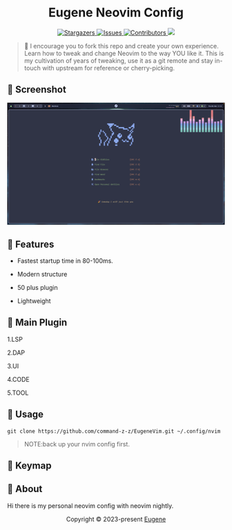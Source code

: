 <h1 align="center">
  <img
    src="https://raw.githubusercontent.com/catppuccin/catppuccin/main/assets/misc/transparent.png"
    height="30"
    width="0px"
  />
  Eugene Neovim Config
  <img
    src="https://raw.githubusercontent.com/catppuccin/catppuccin/main/assets/misc/transparent.png"
    height="30"
    width="0px"
  />
</h1>

<p align="center">
  <a href="https://github.com/command-z-z/EugeneVim/stargazers">
    <img
      alt="Stargazers"
      src="https://img.shields.io/github/stars/command-z-z/EugeneVim?style=for-the-badge&logo=starship&color=c678dd&logoColor=d9e0ee&labelColor=282a36"
    />
  </a>
  <a href="https://github.com/command-z-z/EugeneVim/issues">
    <img
      alt="Issues"
      src="https://img.shields.io/github/issues/command-z-z/EugeneVim?style=for-the-badge&logo=gitbook&color=f0c062&logoColor=d9e0ee&labelColor=282a36"
    />
  </a>
  <a href="https://github.com/command-z-z/EugeneVim/contributors">
    <img
      alt="Contributors"
      src="https://img.shields.io/github/contributors/command-z-z/EugeneVim?style=for-the-badge&logo=opensourceinitiative&color=abcf84&logoColor=d9e0ee&labelColor=282a36"
    />
  </a>
  <a href="https://github.com/command-z-z/EugeneVim/blob/master/LICENSE"
    ><img
      src="https://img.shields.io/static/v1.svg?style=for-the-badge&label=License&message=MIT&logoColor=d9e0ee&colorA=282a36&colorB=c678dd"
  /></a>
</p>

> 👀 I encourage you to fork this repo and create your own experience. Learn how to tweak and change Neovim to the way YOU like it. This is my cultivation of years of tweaking, use it as a git remote and stay in-touch with upstream for reference or cherry-picking.

## 🌊 Screenshot

<p align="center">
  <img src="./img/dashboard.png"
  height = "40%"
  widht = "40%"
  />
</p>

## 🎁 Features

- Fastest startup time in 80-100ms.

- Modern structure

- 50 plus plugin
  
- Lightweight

## 🔌 Main Plugin

1.LSP

2.DAP

3.UI

4.CODE

5.TOOL

## 🍭 Usage

```
git clone https://github.com/command-z-z/EugeneVim.git ~/.config/nvim
```

>NOTE:back up your nvim config first.

## 🔑 Keymap

## 💭 About

Hi there is my personal neovim config with neovim nightly.

<p align="center">
  Copyright &copy; 2023-present
  <a href="https://github.com/command-z-z" target="_blank">Eugene</a>
</p>
